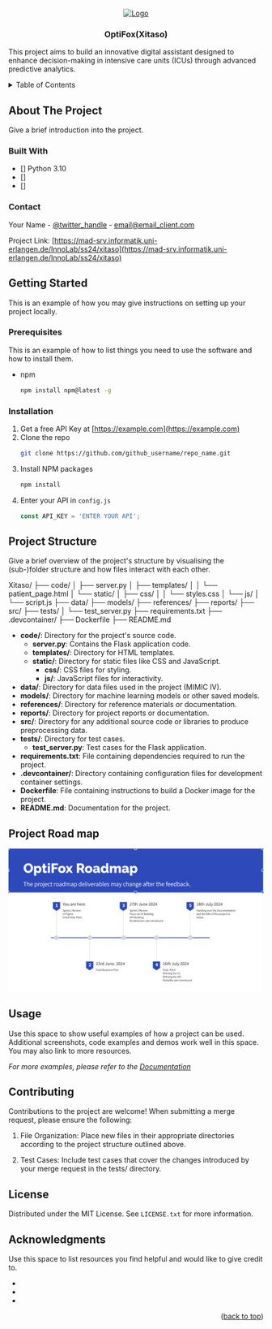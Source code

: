 <!-- PROJECT LOGO -->
<br />
<div align="center">
  <a href="https://mad-srv.informatik.uni-erlangen.de/InnoLab/ss24/xitaso">
    <img src="https://mad-srv.informatik.uni-erlangen.de/InnoLab/ss24/xitaso/-/wikis/uploads/5e364a48a092b233a8b2c6ac94507011/OptiFox.png" alt="Logo" width="160" height="160">
  </a>

<h3 align="center">OptiFox(Xitaso)</h3>

  <p align="left">
    This project aims to build an innovative digital assistant designed to enhance decision-making in intensive care units (ICUs) through advanced predictive analytics.

  </p>
</div>



<!-- TABLE OF CONTENTS -->
<details>
  <summary>Table of Contents</summary>
  <ol>
    <li>
      <a href="#about-the-project">About The Project</a>
      <ul>
        <li><a href="#built-with">Built With</a></li>
      </ul>
    </li>
    <li>
      <a href="#getting-started">Getting Started</a>
      <ul>
        <li><a href="#prerequisites">Prerequisites</a></li>
        <li><a href="#installation">Installation</a></li>
      </ul>
    </li>
    <li><a href="#usage">Usage</a></li>
    <li><a href="#roadmap">Roadmap</a></li>
    <li><a href="#contributing">Contributing</a></li>
    <li><a href="#license">License</a></li>
    <li><a href="#contact">Contact</a></li>
    <li><a href="#acknowledgments">Acknowledgments</a></li>
  </ol>
</details>


## About The Project

Give a brief introduction into the project.



### Built With

* [] Python 3.10
* []
* []

<!-- CONTACT -->
### Contact

Your Name - [@twitter_handle](https://twitter.com/twitter_handle) - email@email_client.com

Project Link: [https://mad-srv.informatik.uni-erlangen.de/InnoLab/ss24/xitaso](https://mad-srv.informatik.uni-erlangen.de/InnoLab/ss24/xitaso)


<!-- GETTING STARTED -->
## Getting Started

This is an example of how you may give instructions on setting up your project locally.

### Prerequisites

This is an example of how to list things you need to use the software and how to install them.
* npm
  ```sh
  npm install npm@latest -g
  ```

### Installation

1. Get a free API Key at [https://example.com](https://example.com)
2. Clone the repo
   ```sh
   git clone https://github.com/github_username/repo_name.git
   ```
3. Install NPM packages
   ```sh
   npm install
   ```
4. Enter your API in `config.js`
   ```js
   const API_KEY = 'ENTER YOUR API';
   ```

<!-- USAGE EXAMPLES -->
## Project Structure
Give a brief overview of the project's structure by visualising the (sub-)folder structure and how files interact with each other.

Xitaso/
├── code/
│ ├── server.py
│ ├── templates/
│ │ └── patient_page.html
│ └── static/
│ ├── css/
│ │ └── styles.css
│ └── js/
│ └── script.js
├── data/
├── models/
├── references/
├── reports/
├── src/
├── tests/
│ └── test_server.py
├── requirements.txt
├── .devcontainer/
├── Dockerfile
├── README.md


- **code/**: Directory for the project's source code.
    - **server.py**: Contains the Flask application code.
    - **templates/**: Directory for HTML templates.
    - **static/**: Directory for static files like CSS and JavaScript.
        - **css/**: CSS files for styling.
        - **js/**: JavaScript files for interactivity.
- **data/**: Directory for data files used in the project (MIMIC IV).
- **models/**: Directory for machine learning models or other saved models.
- **references/**: Directory for reference materials or documentation.
- **reports/**: Directory for project reports or documentation.
- **src/**: Directory for any additional source code or libraries to produce preprocessing data.
- **tests/**: Directory for test cases.
    - **test_server.py**: Test cases for the Flask application.
- **requirements.txt**: File containing dependencies required to run the project.
- **.devcontainer/**: Directory containing configuration files for development container settings.
- **Dockerfile**: File containing instructions to build a Docker image for the project.
- **README.md**: Documentation for the project.

<!-- ROAD MAP -->
## Project Road map

![Project RoadMap](Code/static/img/roadmap.png)


<!-- USAGE EXAMPLES -->
## Usage

Use this space to show useful examples of how a project can be used. Additional screenshots, code examples and demos work well in this space. You may also link to more resources.

_For more examples, please refer to the [Documentation](https://github.com/github_username/repo_name/-/wikis/)_


<!-- Contributing -->

## Contributing

Contributions to the project are welcome! When submitting a merge request, please ensure the following:

1. File Organization: Place new files in their appropriate directories according to the project structure outlined above.

2. Test Cases: Include test cases that cover the changes introduced by your merge request in the tests/ directory.

<!-- LICENSE -->
## License

Distributed under the MIT License. See `LICENSE.txt` for more information.





<!-- ACKNOWLEDGMENTS -->
## Acknowledgments
Use this space to list resources you find helpful and would like to give credit to.
* []()
* []()
* []()

<p align="right">(<a href="#readme-top">back to top</a>)</p>
